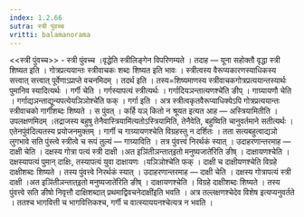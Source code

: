 ```yaml
---
index: 1.2.66
sutra: स्त्री पुंवच्च
vritti: balamanorama
---
```


<<स्त्री पुंवच्च>> - स्त्री पुंवच्च ।वृद्धेति स्त्रीलिङ्गेन विपरिणम्यते । तदाह — यूना सहोक्तौ वृद्धा स्त्री शिष्यत इति । गोत्रप्रत्ययान्तः स्त्रीवाचकः शब्दः शिष्यत इति भावः । स्त्रीत्वस्य वैरूप्यकारणस्याधिकस्य सत्त्वात् सत्त्वात् पूर्वेणाऽप्राप्ते वचनमिदम् । तदर्थ इति । तस्य=शिष्यमाणस्य स्त्रीवाचकगोत्रप्रत्ययान्तस्यार्थः पुमानिव स्यादित्यर्थः । गर्गी चेति । गर्गस्यापत्यं स्त्रीत्यर्थः । गर्गादियञन्तात्यणश्चे॑ति ङीप् । गाग्र्यायणौ चेति । गर्गाद्यञन्ताद्यून्यपत्येयञिञोश्चे॑ति फक् । गर्गा इति । अत्र स्त्रीत्वकृतवैरूप्याधिक्येऽपि गोत्रप्रत्ययान्तः स्त्रीवाचको गार्गीशब्दः शिष्यते । स पुंवत् । कर्हि यञ् कितो न श्रूयत इत्यत आह — अस्त्रियामितीति । उपलक्षणमिदम् ।तद्राजस्य बहुषु तेनैवास्त्रियामि॑त्यतोऽस्त्रियामिति, तेनैवेति, बहुष्विति चानुवर्तमाने सतीत्यर्थः । एतेनपुंव॑दित्यतस्य प्रयोजनमुक्तम् । गार्गी च गाग्र्यायणश्चेति विग्रहस्तु न दर्शितः । तता सत्यबहुत्वाद्यञो लुगभावे सति पुंस्त्वे स्त्रीत्वे च रूपं तुल्यं — गाग्र्याविति । तत्र पुंवत्त्वं निरर्थकं स्यात् । उदाहरणान्तरमाह — दाक्षी चेति । दक्षस्य गोत्रा पत्यं स्त्री दाक्षी ।अत इञि॑तीञन्तात्इतो मनुष्यजाते॑रिति ङीष् । दाक्षायणश्चेति । दक्षस्यापत्यं पुमान् दाक्षिः, तस्यापत्यं युवा दाक्षायणः ।यञिञोश्चे॑ति फक् । दाक्षी च दाक्षीयणश्चेति विग्रहे दाक्षीशब्दः शिष्यते । तस्य पुंवत्त्वे निरर्थकं स्यात् । उदाहरणान्तरमाह — दाक्षी चेति । दक्षस्य गोत्रापत्यं स्त्री दाक्षी ।अत इञि॑तीञन्तात्इतो मनुष्यजाते॑रिति ङीष् । दाक्षायणश्चेति । विग्रहे दाक्षीशब्दः शिष्यते । तस्य पुंवत्त्वे सति ङीषो निवृत्तौ दाक्षिशब्दात् प्रथमाद्विवचनेदाक्षी॑इति भवति । अत्र तल्लक्षणश्चेदेव विशेष इत्यप्यनुवर्तते । ततश्च भागवित्ती च भागवित्तिकश्च, गर्गी च वात्स्याययनश्चेत्यत्र न भवति । 